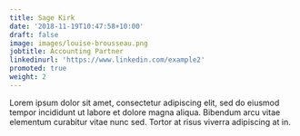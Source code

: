 ```yaml
---
title: Sage Kirk
date: '2018-11-19T10:47:58+10:00'
draft: false
image: images/louise-brousseau.png
jobtitle: Accounting Partner
linkedinurl: 'https://www.linkedin.com/example2'
promoted: true
weight: 2
---
```


Lorem ipsum dolor sit amet, consectetur adipiscing elit, sed do eiusmod tempor incididunt ut labore et dolore magna aliqua. Bibendum arcu vitae elementum curabitur vitae nunc sed. Tortor at risus viverra adipiscing at in.
